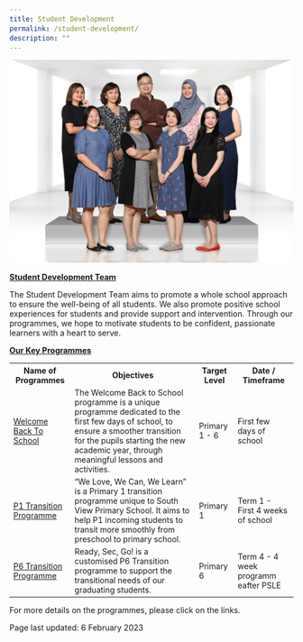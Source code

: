 ```yaml
---
title: Student Development
permalink: /student-development/
description: ""
---
```

<img src="/images/sd1.jpg">
<p><u><strong>Student Development Team</strong></u></p>
<p>The Student Development Team aims to promote a whole school approach to ensure the well-being of all students. We also promote positive school experiences for students and provide support and intervention. Through our programmes, we hope to motivate students to be confident, passionate learners with a heart to serve.</p>
<p><u><strong>Our Key Programmes</strong></u></p>
<table>
	<tbody>
		<tr>
			<th>Name of Programmes</th>
			<th>Objectives</th>
			<th>Target Level</th>
			<th> Date / Timeframe</th>
		</tr>
		<tr>
			<td><a href="/student-development/welcome-back-to-school" target="">Welcome Back To School</a></td>
			<td>The Welcome Back to School programme is a unique programme dedicated to the first few days of school, to ensure a smoother transition for the pupils starting the new academic year, through meaningful lessons and activities.</td>
			<td>Primary 1 - 6</td>
			<td>First few days of school</td>
		</tr>
				<tr>
			<td><a href="/student-development/p1-transition-programme" target="">P1 Transition Programme</a></td>
			<td>“We Love, We Can, We Learn” is a Primary 1 transition programme unique to South View Primary School. It aims to help P1 incoming students to transit more smoothly from preschool to primary school.</td>
			<td>Primary 1</td>
			<td> Term 1 - First 4 weeks of school</td>
		</tr>
			<tr>
			<td><a href="/student-development/primary-6-transition-programme-ready-sec-go" target="">P6 Transition Programme</a></td>
			<td>Ready, Sec, Go! is a customised P6 Transition programme to support the transitional needs of our graduating students.</td>
			<td>Primary 6</td>
			<td> Term 4 - 4 week programm eafter PSLE</td>
			</tr>
</tbody>
	</table>
	<p>For more details on the programmes, please click on the links.</p>
<p>Page last updated: 6 February 2023</p>